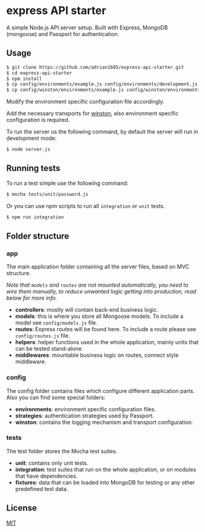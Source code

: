# express API starter

A simple Node.js API server setup. Built with Express, MongoDB (mongoose) and Passport for authentication.


## Usage

```bash
$ git clone https://github.com/adrian1605/express-api-starter.git
$ cd express-api-starter
$ npm install
$ cp config/environments/example.js config/environments/development.js
$ cp config/winston/environments/example.js config/winston/environments/development.js
```

Modify the environment specific configuration file accordingly.

Add the necessary transports for [winston](https://github.com/winstonjs/winston), also environment specific configuration is required.

To run the server us the following command, by default the server will run in development mode:

```bash
$ node server.js
```

## Running tests

To run a test simple use the following command:

```bash
$ mocha tests/unit/password.js
```

Or you can use npm scripts to run all `integration` or `unit` tests.

```bash
$ npm run integration
```

## Folder structure

### app

The main application folder containing all the server files, based on MVC structure.

_Note that `models` and `routes` are not mounted automatically, you need to wire them manually, to reduce unwanted logic getting into production, read below for more info._

- **controllers**: mostly will contain back-end business logic.
- **models**: this is where you store all Mongoose models. To include a model see `config/models.js` file.
- **routes**: Express routes will be found here. To include a route please see `config/routes.js` file.
- **helpers**: helper functions used in the whole application, mainly units that can be tested stand-alone.
- **middlewares**: mountable business logic on routes, connect style middleware.

### config

The config folder contains files which configure different application parts. Also you can find some special folders:

- **environments**: environment specific configuration files.
- **strategies**: authentication strategies used by Passport.
- **winston**: contains the logging mechanism and transport configuration.

### tests

The test folder stores the Mocha test suites.

- **unit**: contains only unit tests.
- **integration**: test suites that run on the whole application, or on modules that have dependencies.
- **fixtures**: data that can be loaded into MongoDB for testing or any other predefined test data.

## License

[MIT](https://github.com/robert52/express-api-starter/blob/master/LICENSE)
